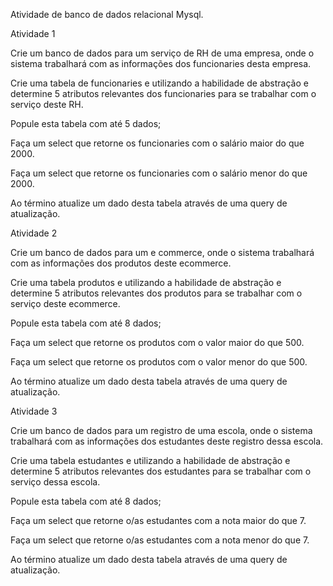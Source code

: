 Atividade de banco de dados relacional Mysql.

Atividade 1

  Crie um banco de dados para um serviço de RH de uma empresa, onde o sistema trabalhará com as informações dos funcionaries desta empresa. 

  Crie uma tabela de funcionaries e utilizando a habilidade de abstração e determine 5 atributos relevantes dos funcionaries para se trabalhar com o serviço deste RH.

  Popule esta tabela com até 5 dados;

  Faça um select que retorne os funcionaries com o salário maior do que 2000.

  Faça um select que retorne os funcionaries com o salário menor do que 2000.

  Ao término atualize um dado desta tabela através de uma query de atualização.

Atividade 2

  Crie um banco de dados para um e commerce, onde o sistema trabalhará com as informações dos produtos deste ecommerce. 

  Crie uma tabela produtos e utilizando a habilidade de abstração e determine 5 atributos relevantes dos produtos para se trabalhar com o serviço deste ecommerce.

  Popule esta tabela com até 8 dados;

  Faça um select que retorne os produtos com o valor maior do que 500.

  Faça um select que retorne os produtos com o valor menor do que 500.

  Ao término atualize um dado desta tabela através de uma query de atualização.
 
Atividade 3

Crie um banco de dados para um registro de uma escola, onde o sistema trabalhará com as informações dos estudantes deste registro dessa escola. 

Crie uma tabela estudantes e utilizando a habilidade de abstração e determine 5 atributos relevantes dos estudantes para se trabalhar com o serviço dessa escola.

Popule esta tabela com até 8 dados;

Faça um select que retorne o/as estudantes  com a nota maior do que 7.

Faça um select que retorne o/as estudantes  com a nota menor do que 7.

Ao término atualize um dado desta tabela através de uma query de atualização.

